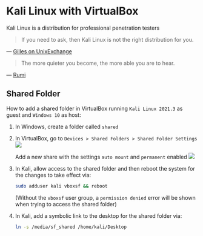 # Kali Linux with VirtualBox

Kali Linux is a distribution for professional penetration testers

> If you need to ask, then Kali Linux is not the right distribution for you.

&mdash; [Gilles on UnixExchange](https://unix.meta.stackexchange.com/a/5361/224262)

> The more quieter you become, the more able you are to hear.

&mdash; [Rumi](https://www.goodreads.com/quotes/6822193-the-quieter-you-become-the-more-you-are-able-to)


## Shared Folder

How to add a shared folder in VirtualBox running `Kali Linux 2021.3` as guest and `Windows 10` as host:

1. In Windows, create a folder called `shared`

1. In VirtualBox, go to `Devices > Shared Folders > Shared Folder Settings`
   ![][1]
   
   Add a new share with the settings `auto mount` and `permanent` enabled
   ![][2]
   
1. In Kali, allow access to the shared folder and then reboot the system for the changes to take effect via:

   ```sh
   sudo adduser kali vboxsf && reboot
   ```

   (Without the `vboxsf` user group, a `permission denied` error will be shown when trying to access the shared folder)

1. In Kali, add a symbolic link to the desktop for the shared folder via:

   ```sh
   ln -s /media/sf_shared /home/kali/Desktop
   ```

[1]: ./imgs/kali_1.png
[2]: ./imgs/kali_2.png
